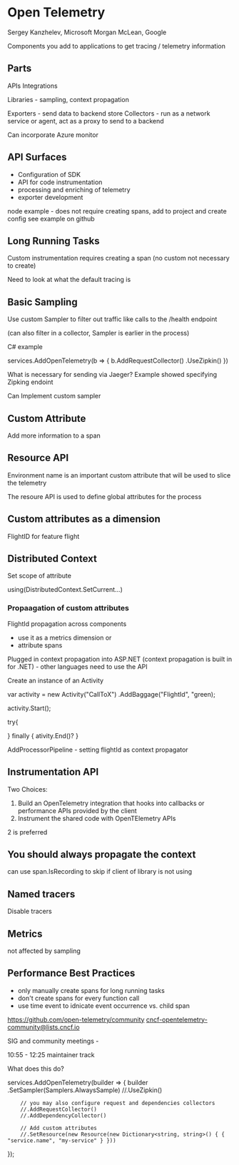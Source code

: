 # Open Telemetry


Sergey Kanzhelev, Microsoft
Morgan McLean, Google


Components you add to applications to get tracing / telemetry information

## Parts

APIs
Integrations

Libraries - sampling, context propagation

Exporters - send data to backend store
Collectors - run as a network service or agent, act as a proxy to send to a backend


Can incorporate Azure monitor

## API Surfaces
- Configuration of SDK
- API for code instrumentation
- processing and enriching of telemetry
- exporter development



node example - does not require creating spans, add to project and create config
see example on github

## Long Running Tasks

Custom instrumentation requires creating a span (no custom not necessary to create)

Need to look at what the default tracing is

## Basic Sampling

Use custom Sampler to filter out traffic like calls to the /health endpoint

(can also filter in a collector, Sampler is earlier in the process)



C# example

services.AddOpenTelemetry(b => {
    b.AddRequestCollector()
        .UseZipkin()
})

What is necessary for sending via Jaeger? Example showed specifying Zipking endoint

Can Implement custom sampler


## Custom Attribute

Add more information to a span


## Resource API

Environment name is an important custom attribute that will be used to slice the telemetry

The resoure API is used to define global attributes for the process


## Custom attributes as a dimension

FlightID for feature flight


## Distributed Context

Set scope of attribute



using(DistributedContext.SetCurrent...)


### Propaagation of custom attributes

FlightId propagation across components
 - use it as a metrics dimension or
 - attribute spans


Plugged in context propagation into ASP.NET (context propagation is built in for .NET) - other languages need to use the API

Create an instance of an Activity 

var activity = new Activity("CallToX")
 .AddBaggage("FlightId", "green);

activity.Start();

try{

}
finally {
    ativity.End()?
}

AddProcessorPipeline - setting flightId as context propagator

## Instrumentation API

Two Choices:

1. Build an OpenTelemetry integration that hooks into callbacks or performance APIs provided by the client
2. Instrument the shared code with OpenTElemetry APIs

2 is preferred

## You should always propagate the context

can use span.IsRecording to skip if client of library is not using

## Named tracers

Disable tracers

## Metrics

not affected by sampling

## Performance Best Practices

- only manually create spans for long running tasks
- don't create spans for every function call
- use time event to idnicate event occurrence vs. child span




https://github.com/open-telemetry/community
cncf-opentelemetry-community@lists.cncf.io

SIG and community meetings - 


10:55 - 12:25 maintainer track



What does this do?

services.AddOpenTelemetry(builder =>
{
    builder
        .SetSampler(Samplers.AlwaysSample)
        //.UseZipkin()

        // you may also configure request and dependencies collectors
        //.AddRequestCollector()
        //.AddDependencyCollector()

        // Add custom attributes
        //.SetResource(new Resource(new Dictionary<string, string>() { { "service.name", "my-service" } }))
});